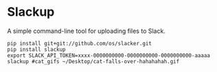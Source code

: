 # Slackup

A simple command-line tool for uploading files to Slack.

```
pip install git+git://github.com/os/slacker.git
pip install slackup
export SLACK_API_TOKEN=xxxx-0000000000-0000000000-0000000000-aaaaa
slackup #cat_gifs ~/Desktop/cat-falls-over-hahahahah.gif
```
